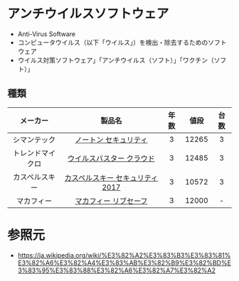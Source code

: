 # アンチウイルスソフトウェア
- Anti-Virus Software
- コンピュータウイルス（以下「ウイルス」）を検出・除去するためのソフトウェア
- ウイルス対策ソフトウェア」「アンチウイルス（ソフト）」「ワクチン（ソフト）」

## 種類

|メーカー|製品名|年数|値段|台数|
|:--:|:--:|:--:|:--:|:--:|
|シマンテック|[ノートン セキュリティ](https://www.amazon.co.jp/%E3%83%8E%E3%83%BC%E3%83%88%E3%83%B3-%E3%82%BB%E3%82%AD%E3%83%A5%E3%83%AA%E3%83%86%E3%82%A3-%E3%83%97%E3%83%AC%E3%83%9F%E3%82%A2%E3%83%A0-3%E5%8F%B0%E7%89%88-Android%E5%AF%BE%E5%BF%9C/dp/B01LYASXCT?th=1)|3|12265|3|
|トレンドマイクロ|[ウイルスバスター クラウド](https://www.amazon.co.jp/%E3%82%A6%E3%82%A4%E3%83%AB%E3%82%B9%E3%83%90%E3%82%B9%E3%82%BF%E3%83%BC-%E3%82%AF%E3%83%A9%E3%82%A6%E3%83%89-%E6%9C%80%E6%96%B0%E7%89%88-3%E5%8F%B0%E7%89%88-Android%E5%AF%BE%E5%BF%9C/dp/B0756T16RD/ref=sr_1_6?ie=UTF8&qid=1505634939&sr=8-6&keywords=%E3%82%A6%E3%82%A4%E3%83%AB%E3%82%B9%E3%83%90%E3%82%B9%E3%82%BF%E3%83%BC+%E3%82%AF%E3%83%A9%E3%82%A6%E3%83%89)|3|12485|3|
|カスペルスキー|[カスペルスキー セキュリティ 2017](https://www.amazon.co.jp/%E3%82%AB%E3%82%B9%E3%83%9A%E3%83%AB%E3%82%B9%E3%82%AD%E3%83%BC-%E3%82%BB%E3%82%AD%E3%83%A5%E3%83%AA%E3%83%86%E3%82%A3-2017-3%E5%B9%B45%E5%8F%B0%E7%89%88/dp/B01LYJSZ31/ref=sr_1_1?ie=UTF8&qid=1505635022&sr=8-1&keywords=%E3%82%AB%E3%82%B9%E3%83%9A%E3%83%AB%E3%82%B9%E3%82%AD%E3%83%BC+%E3%82%BB%E3%82%AD%E3%83%A5%E3%83%AA%E3%83%86%E3%82%A3+2017)|3|10572|3|
|マカフィー|[マカフィー リブセーフ](https://www.amazon.co.jp/dp/B01M4J5TFF/ref=twister_B01MG164EQ?_encoding=UTF8&psc=1)|3|12000|-|


# 参照元
- https://ja.wikipedia.org/wiki/%E3%82%A2%E3%83%B3%E3%83%81%E3%82%A6%E3%82%A4%E3%83%AB%E3%82%B9%E3%82%BD%E3%83%95%E3%83%88%E3%82%A6%E3%82%A7%E3%82%A2
